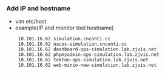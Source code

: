 ### Add IP and hostname 
* vim etc/host 
* example(IP and monitor tool hostname)
    ```    
     10.101.16.62 simulation.cnconti.cc
     10.101.16.62 nacos-simulation.cnconti.cc
     10.101.16.62 dashboard-ops-simulation.lab.zjvis.net
     10.101.16.62 phpmyadmin-ops-simulation.lab.zjvis.net
     10.101.16.62 tekton-ops-simulation.lab.zjvis.net
     10.101.16.62 web-minio-new-simulation.lab.zjvis.net 

